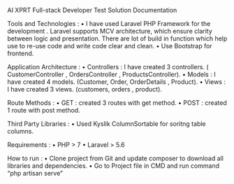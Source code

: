 AI XPRT Full-stack Developer Test Solution Documentation

Tools and Technologies :
• I have used Laravel PHP Framework for the development . Laravel supports MCV architecture, which ensure clarity between logic and presentation. There are lot of build in function which help use to re-use code and write code clear and clean.
• Use Bootstrap for frontend.

Application Architecture :
• Controllers : I have created 3 controllers. ( CustomerController , OrdersController , ProductsController).
• Models : I have created 4 models. (Customer, Order, OrderDetails , Product).
• Views : I have created 3 views. (customers, orders , product).

Route Methods :
• GET : created 3 routes with get method.
• POST : created 1 route with post method.

Third Party Libraries :
• Used Kyslik ColumnSortable for soritng table columns.

Requirements :
• PHP > 7
• Laravel > 5.6

How to run :
• Clone project from Git and update composer to download all libraries and dependencies.
• Go to Project file in CMD and run command “php artisan serve”
